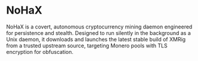 # NoHaX
NoHaX is a covert, autonomous cryptocurrency mining daemon engineered for persistence and stealth. Designed to run silently in the background as a Unix daemon, it downloads and launches the latest stable build of XMRig from a trusted upstream source, targeting Monero pools with TLS encryption for obfuscation.
